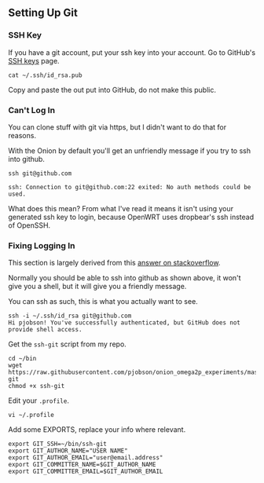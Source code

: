 ## Setting Up Git

### SSH Key

If you have a git account, put your ssh key into your account.  Go to GitHub's [SSH keys](https://github.com/settings/keys) page.

    cat ~/.ssh/id_rsa.pub

Copy and paste the out put into GitHub, do not make this public.

### Can't Log In

You can clone stuff with git via https, but I didn't want to do that for reasons.

With the Onion by default you'll get an unfriendly message if you try to ssh into github.

    ssh git@github.com

    ssh: Connection to git@github.com:22 exited: No auth methods could be used.

What does this mean?  From what I've read it means it isn't using your generated ssh key to login, because OpenWRT uses dropbear's ssh instead of OpenSSH.

### Fixing Logging In

This section is largely derived from this [answer on stackoverflow](https://stackoverflow.com/questions/19608313/cloning-from-github-on-android-using-terminal-ide/22062806#22062806).

Normally you should be able to ssh into github as shown above, it won't give you a shell, but it will give you a friendly message.

You can ssh as such, this is what you actually want to see.

    ssh -i ~/.ssh/id_rsa git@github.com
    Hi pjobson! You've successfully authenticated, but GitHub does not provide shell access.

Get the `ssh-git` script from my repo.

    cd ~/bin
    wget https://raw.githubusercontent.com/pjobson/onion_omega2p_experiments/master/bin/ssh-git
    chmod +x ssh-git

Edit your `.profile`.

    vi ~/.profile

Add some EXPORTS, replace your info where relevant.

    export GIT_SSH=~/bin/ssh-git
    export GIT_AUTHOR_NAME="USER NAME"
    export GIT_AUTHOR_EMAIL="user@email.address"
    export GIT_COMMITTER_NAME=$GIT_AUTHOR_NAME
    export GIT_COMMITTER_EMAIL=$GIT_AUTHOR_EMAIL


